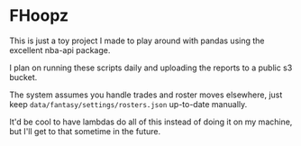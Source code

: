 # FHoopz

This is just a toy project I made to play around with pandas using the excellent nba-api package.

I plan on running these scripts daily and uploading the reports to a public s3 bucket.

The system assumes you handle trades and roster moves elsewhere, just keep `data/fantasy/settings/rosters.json` up-to-date manually.

It'd be cool to have lambdas do all of this instead of doing it on my machine, but I'll get to that sometime in the future.
